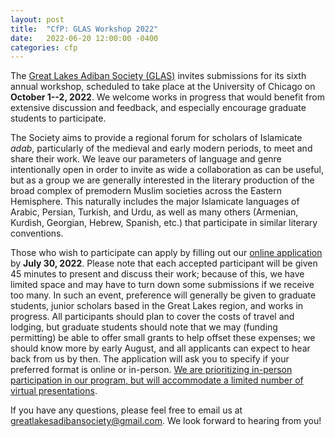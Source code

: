 ```yaml
---
layout: post
title:  "CfP: GLAS Workshop 2022"
date:   2022-06-20 12:00:00 -0400
categories: cfp
---
```


The [Great Lakes Adiban Society (GLAS)](https://greatlakesadiban.github.io/) invites submissions for its sixth annual workshop, scheduled to take place at the University of Chicago on **October 1--2, 2022**. We welcome works in progress that would benefit from extensive discussion and feedback, and especially encourage graduate students to participate.

The Society aims to provide a regional forum for scholars of Islamicate *adab*, particularly of the medieval and early modern periods, to meet and share their work. We leave our parameters of language and genre intentionally open in order to invite as wide a collaboration as can be useful, but as a group we are generally interested in the literary production of the broad complex of premodern Muslim societies across the Eastern Hemisphere. This naturally includes the major Islamicate languages of Arabic, Persian, Turkish, and Urdu, as well as many others (Armenian, Kurdish, Georgian, Hebrew, Spanish, etc.) that participate in similar literary conventions.

Those who wish to participate can apply by filling out our [online application](https://forms.gle/dVA3hgpNAxzUsFhE6) by **July 30, 2022**. Please note that each accepted participant will be given 45 minutes to present and discuss their work; because of this, we have limited space and may have to turn down some submissions if we receive too many. In such an event, preference will generally be given to graduate students, junior scholars based in the Great Lakes region, and works in progress. All participants should plan to cover the costs of travel and lodging, but graduate students should note that we may (funding permitting) be able to offer small grants to help offset these expenses; we should know more by early August, and all applicants can expect to hear back from us by then. The application will ask you to specify if your preferred format is online or in-person. <u>We are prioritizing in-person participation in our program, but will accommodate a limited number of virtual presentations</u>.

If you have any questions, please feel free to email us at greatlakesadibansociety@gmail.com. We look forward to hearing from you!